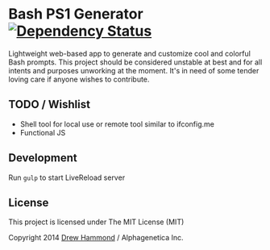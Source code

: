 # Bash PS1 Generator [![Dependency Status](https://david-dm.org/drewhammond/bash-ps1-generator/status.png)](https://david-dm.org/drewhammond/bash-ps1-generator)

Lightweight web-based app to generate and customize cool and colorful Bash prompts. This project should be considered unstable
at best and for all intents and purposes unworking at the moment. It's in need of some tender loving care if anyone wishes to contribute.

TODO / Wishlist
---------------

- Shell tool for local use or remote tool similar to ifconfig.me
- Functional JS


Development
-----------

Run `gulp` to start LiveReload server

License
-------

This project is licensed under The MIT License (MIT)

Copyright 2014 [Drew Hammond](https://drewhammond.me) / Alphagenetica Inc.